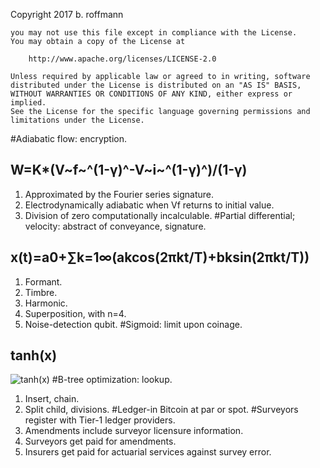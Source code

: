 ﻿Copyright 2017 b. roffmann

```Licensed under the Apache License, Version 2.0 (the "License");
you may not use this file except in compliance with the License.
You may obtain a copy of the License at

    http://www.apache.org/licenses/LICENSE-2.0

Unless required by applicable law or agreed to in writing, software
distributed under the License is distributed on an "AS IS" BASIS,
WITHOUT WARRANTIES OR CONDITIONS OF ANY KIND, either express or implied.
See the License for the specific language governing permissions and
limitations under the License.
```

#Adiabatic flow: encryption. 
##     W=K*(V~f~^(1-γ)^-V~i~^(1-γ)^)/(1-γ)
1. Approximated by the Fourier series signature.
2. Electrodynamically adiabatic when Vf returns to initial value.
3. Division of zero computationally incalculable.
#Partial differential; velocity: abstract of conveyance, signature.
##     x(t)=a0+∑k=1∞(akcos(2πkt/T)+bksin(2πkt/T))
1. Formant.
2. Timbre.
3. Harmonic.
4. Superposition, with n=4.
5. Noise-detection qubit.
#Sigmoid: limit upon coinage.
##     tanh(x)
![tanh(x)](https://upload.wikimedia.org/wikipedia/commons/d/d0/Tanh.png)
#B-tree optimization: lookup.
1. Insert, chain.
2. Split child, divisions.
#Ledger-in Bitcoin at par or spot.
#Surveyors register with Tier-1 ledger providers.
1. Amendments include surveyor licensure information.
2. Surveyors get paid for amendments.
3. Insurers get paid for actuarial services against survey error.



